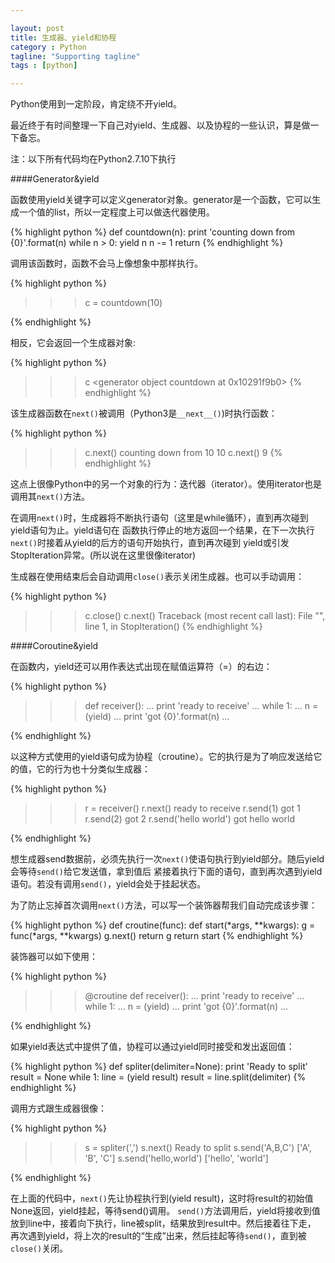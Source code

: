 ```yaml
---

layout: post
title: 生成器、yield和协程
category : Python
tagline: "Supporting tagline"
tags : [python]

---
```


Python使用到一定阶段，肯定绕不开yield。

最近终于有时间整理一下自己对yield、生成器、以及协程的一些认识，算是做一下备忘。

注：以下所有代码均在Python2.7.10下执行

####Generator&yield
</br>

函数使用yield关键字可以定义generator对象。generator是一个函数，它可以生成一个值的list，所以一定程度上可以做迭代器使用。

{% highlight python %}
def countdown(n):
    print 'counting down from {0}'.format(n)
    while n > 0:
        yield n
        n -= 1
    return
{% endhighlight %}

调用该函数时，函数不会马上像想象中那样执行。

{% highlight python %}
>>> c = countdown(10)
>>>
{% endhighlight %}

相反，它会返回一个生成器对象:

{% highlight python %}
>>> c
<generator object countdown at 0x10291f9b0>
{% endhighlight %}

该生成器函数在`next()`被调用（Python3是`__next__()`)时执行函数：

{% highlight python %}
>>> c.next()
counting down from 10
10
>>> c.next()
9
{% endhighlight %}

这点上很像Python中的另一个对象的行为：迭代器（iterator）。使用iterator也是调用其`next()`方法。

在调用`next()`时，生成器将不断执行语句（这里是while循环），直到再次碰到yield语句为止。yield语句在
函数执行停止的地方返回一个结果，在下一次执行`next()`时接着从yield的后方的语句开始执行，直到再次碰到
yield或引发StopIteration异常。(所以说在这里很像iterator)

生成器在使用结束后会自动调用`close()`表示关闭生成器。也可以手动调用：

{% highlight python %}
>>> c.close()
>>> c.next()
Traceback (most recent call last):
  File "<stdin>", line 1, in <module>
  StopIteration()
{% endhighlight %}

####Coroutine&yield
</br>

在函数内，yield还可以用作表达式出现在赋值运算符（=）的右边：

{% highlight python %}
>>> def receiver():
...    print 'ready to receive'
...    while 1:
...        n = (yield)
...        print 'got {0}'.format(n)
...
>>>
{% endhighlight %}

以这种方式使用的yield语句成为协程（croutine）。它的执行是为了响应发送给它的值，它的行为也十分类似生成器：

{% highlight python %}
>>> r = receiver()
>>> r.next()
ready to receive
>>> r.send(1)
got 1
>>> r.send(2)
got 2
>>> r.send('hello world')
got hello world
>>>
{% endhighlight %}

想生成器send数据前，必须先执行一次`next()`使语句执行到yield部分。随后yield会等待`send()`给它发送值，拿到值后
紧接着执行下面的语句，直到再次遇到yield语句。若没有调用`send()`，yield会处于挂起状态。

为了防止忘掉首次调用`next()`方法，可以写一个装饰器帮我们自动完成该步骤：

{% highlight python %}
def croutine(func):
    def start(*args, **kwargs):
        g = func(*args, **kwargs)
        g.next()
        return g
    return start
{% endhighlight %}

装饰器可以如下使用：

{% highlight python %}
>>> @croutine
>>> def receiver():
...    print 'ready to receive'
...    while 1:
...        n = (yield)
...        print 'got {0}'.format(n)
...
>>>
{% endhighlight %}

如果yield表达式中提供了值，协程可以通过yield同时接受和发出返回值：

{% highlight python %}
def spliter(delimiter=None):
    print 'Ready to split'
    result = None
    while 1:
        line = (yield result)
        result = line.split(delimiter)
{% endhighlight %}

调用方式跟生成器很像：

{% highlight python %}
>>> s = spliter(',')
>>> s.next()
Ready to split
>>> s.send('A,B,C')
['A', 'B', 'C']
>>> s.send('hello,world')
['hello', 'world']
>>>
{% endhighlight %}

在上面的代码中，`next()`先让协程执行到(yield result)，这时将result的初始值None返回，yield挂起，等待send()调用。
`send()`方法调用后，yield将接收到值放到line中，接着向下执行，line被split，结果放到result中。然后接着往下走，
再次遇到yield，将上次的result的“生成”出来，然后挂起等待`send()`，直到被`close()`关闭。

